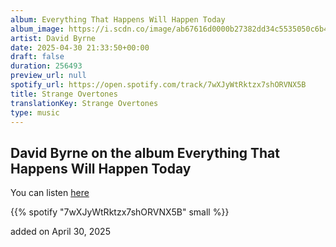 ```yaml
---
album: Everything That Happens Will Happen Today
album_image: https://i.scdn.co/image/ab67616d0000b27382dd34c5535050c6b4b37295
artist: David Byrne
date: 2025-04-30 21:33:50+00:00
draft: false
duration: 256493
preview_url: null
spotify_url: https://open.spotify.com/track/7wXJyWtRktzx7shORVNX5B
title: Strange Overtones
translationKey: Strange Overtones
type: music
---
```


## David Byrne on the album Everything That Happens Will Happen Today

You can listen [here](https://open.spotify.com/track/7wXJyWtRktzx7shORVNX5B)

{{% spotify "7wXJyWtRktzx7shORVNX5B" small %}}

added on April 30, 2025